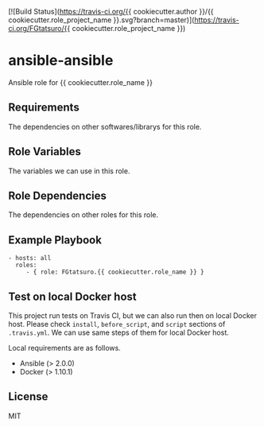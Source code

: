 [![Build Status](https://travis-ci.org/{{ cookiecutter.author }}/{{ cookiecutter.role_project_name }}.svg?branch=master)](https://travis-ci.org/FGtatsuro/{{ cookiecutter.role_project_name }})

ansible-ansible
===============

Ansible role for {{ cookiecutter.role_name }}

Requirements
------------

The dependencies on other softwares/librarys for this role.

Role Variables
--------------

The variables we can use in this role.

Role Dependencies
-----------------

The dependencies on other roles for this role.

Example Playbook
----------------

    - hosts: all
      roles:
         - { role: FGtatsuro.{{ cookiecutter.role_name }} }

Test on local Docker host
-------------------------

This project run tests on Travis CI, but we can also run then on local Docker host.
Please check `install`, `before_script`, and `script` sections of `.travis.yml`. 
We can use same steps of them for local Docker host.

Local requirements are as follows.

- Ansible (> 2.0.0)
- Docker (> 1.10.1)


License
-------

MIT
